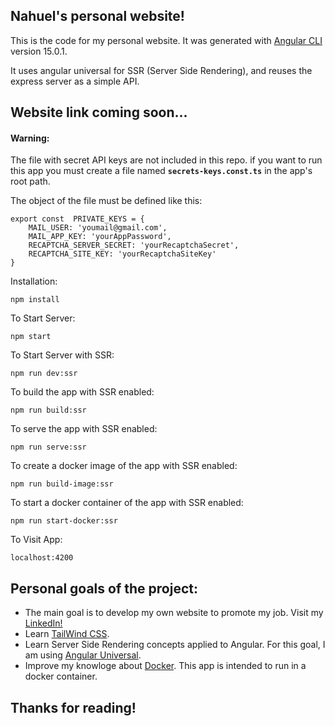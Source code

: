## Nahuel's personal website!

This is the code for my personal website. It was generated with [Angular CLI](https://github.com/angular/angular-cli) version 15.0.1.

It uses angular universal for SSR (Server Side Rendering), and reuses the express server as a simple API.

## Website link coming soon...

#### Warning: 
The file with secret API keys are not included in this repo. if you want to run this app you must create a file named  **`secrets-keys.const.ts`** in the app's root path.

The object of the file must be defined like this:

```
export const  PRIVATE_KEYS = {
    MAIL_USER: 'youmail@gmail.com',
    MAIL_APP_KEY: 'yourAppPassword',
    RECAPTCHA_SERVER_SECRET: 'yourRecaptchaSecret',
    RECAPTCHA_SITE_KEY: 'yourRecaptchaSiteKey'
}
```

Installation:

`npm install`  

To Start Server:

`npm start`  

To Start Server with SSR:

`npm run dev:ssr`

To build the app with SSR enabled:

`npm run build:ssr`  

To serve the app with SSR enabled:

`npm run serve:ssr`  

To create a docker image of the app with SSR enabled:

`npm run build-image:ssr`  

To start a docker container of the app with SSR enabled:

`npm run start-docker:ssr`  

To Visit App:

`localhost:4200`  

## Personal goals of the project:

  - The main goal is to develop my own website to promote my job. Visit my [LinkedIn!](https://www.linkedin.com/in/nahuel-alderete/)
  - Learn [TailWind CSS](https://tailwindcss.com/docs/guides/angular).
  - Learn Server Side Rendering concepts applied to Angular. For this goal, I am using [Angular Universal](https://angular.io/guide/universal).
  - Improve my knowloge about [Docker](https://www.docker.com/). This app is intended to run in a docker container.

## Thanks for reading!